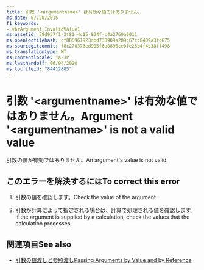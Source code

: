 ```yaml
---
title: 引数 '<argumentname>' は有効な値ではありません。
ms.date: 07/20/2015
f1_keywords:
- vbrArgument_InvalidValue1
ms.assetid: 38d937f1-3f81-4c15-834f-c4a2769a0011
ms.openlocfilehash: cf885961923dbd738909a209c67cc8409a3fc675
ms.sourcegitcommit: f8c270376ed905f6a8896ce0fe25b4f4b38ff498
ms.translationtype: MT
ms.contentlocale: ja-JP
ms.lasthandoff: 06/04/2020
ms.locfileid: "84412885"
---
```

# <a name="argument-argumentname-is-not-a-valid-value"></a><span data-ttu-id="f5c8d-102">引数 '\<argumentname>' は有効な値ではありません。</span><span class="sxs-lookup"><span data-stu-id="f5c8d-102">Argument '\<argumentname>' is not a valid value</span></span>
<span data-ttu-id="f5c8d-103">引数の値が有効ではありません。</span><span class="sxs-lookup"><span data-stu-id="f5c8d-103">An argument's value is not valid.</span></span>  
  
## <a name="to-correct-this-error"></a><span data-ttu-id="f5c8d-104">このエラーを解決するには</span><span class="sxs-lookup"><span data-stu-id="f5c8d-104">To correct this error</span></span>  
  
1. <span data-ttu-id="f5c8d-105">引数の値を確認します。</span><span class="sxs-lookup"><span data-stu-id="f5c8d-105">Check the value of the argument.</span></span>  
  
2. <span data-ttu-id="f5c8d-106">引数が計算によって指定される場合は、計算で処理される値を確認します。</span><span class="sxs-lookup"><span data-stu-id="f5c8d-106">If the argument is supplied by a calculation, check the values that the calculation processes.</span></span>  
  
## <a name="see-also"></a><span data-ttu-id="f5c8d-107">関連項目</span><span class="sxs-lookup"><span data-stu-id="f5c8d-107">See also</span></span>

- [<span data-ttu-id="f5c8d-108">引数の値渡しと参照渡し</span><span class="sxs-lookup"><span data-stu-id="f5c8d-108">Passing Arguments by Value and by Reference</span></span>](../programming-guide/language-features/procedures/passing-arguments-by-value-and-by-reference.md)

